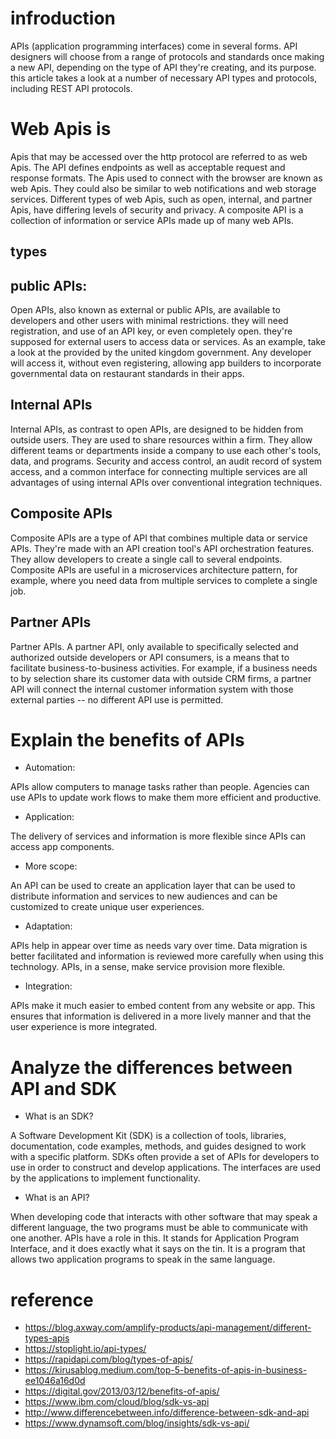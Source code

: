 # infroduction

APIs (application programming interfaces) come in several forms. API designers will choose from a range of protocols and standards once making a new API, depending on the type of API they're creating, and its purpose. this article takes a look at a number of necessary API types and protocols, including REST API protocols.

# Web Apis is

Apis that may be accessed over the http protocol are referred to as web Apis. The API defines endpoints as well as acceptable request and response formats. The Apis used to connect with the browser are known as web Apis. They could also be similar to web notifications and web storage services. Different types of web Apis, such as open, internal, and partner Apis, have differing levels of security and privacy. A composite API is a collection of information or service APIs made up of many web APIs.

## types

## public APIs:

Open APIs, also known as external or public APIs, are available to developers and other users with minimal restrictions. they will need registration, and use of an API key, or even completely open. they're supposed for external users to access data or services. As an example, take a look at the provided by the united kingdom government. Any developer will access it, without even registering, allowing app builders to incorporate governmental data on restaurant standards in their apps.

## Internal APIs

Internal APIs, as contrast to open APIs, are designed to be hidden from outside users. They are used to share resources within a firm. They allow different teams or departments inside a company to use each other's tools, data, and programs. Security and access control, an audit record of system access, and a common interface for connecting multiple services are all advantages of using internal APIs over conventional integration techniques.

## Composite APIs

Composite APIs are a type of API that combines multiple data or service APIs. They're made with an API creation tool's API orchestration features. They allow developers to create a single call to several endpoints. Composite APIs are useful in a microservices architecture pattern, for example, where you need data from multiple services to complete a single job.

## Partner APIs

Partner APIs. A partner API, only available to specifically selected and authorized outside developers or API consumers, is a means that to facilitate business-to-business activities. For example, if a business needs to by selection share its customer data with outside CRM firms, a partner API will connect the internal customer information system with those external parties -- no different API use is permitted.

# Explain the benefits of APIs

- Automation:

APIs allow computers to manage tasks rather than people. Agencies can use APIs to update work flows to make them more efficient and productive.

- Application:

The delivery of services and information is more flexible since APIs can access app components.

- More scope:

An API can be used to create an application layer that can be used to distribute information and services to new audiences and can be customized to create unique user experiences.

- Adaptation:

APIs help in appear over time as needs vary over time. Data migration is better facilitated and information is reviewed more carefully when using this technology. APIs, in a sense, make service provision more flexible.

- Integration:

APIs make it much easier to embed content from any website or app. This ensures that information is delivered in a more lively manner and that the user experience is more integrated.

# Analyze the differences between API and SDK

- What is an SDK?

A Software Development Kit (SDK) is a collection of tools, libraries, documentation, code examples, methods, and guides designed to work with a specific platform. SDKs often provide a set of APIs for developers to use in order to construct and develop applications. The interfaces are used by the applications to implement functionality.

- What is an API?

When developing code that interacts with other software that may speak a different language, the two programs must be able to communicate with one another. APIs have a role in this. It stands for Application Program Interface, and it does exactly what it says on the tin. It is a program that allows two application programs to speak in the same language.

# reference

- https://blog.axway.com/amplify-products/api-management/different-types-apis
- https://stoplight.io/api-types/
- https://rapidapi.com/blog/types-of-apis/
- https://kirusablog.medium.com/top-5-benefits-of-apis-in-business-ee1046a16d0d
- https://digital.gov/2013/03/12/benefits-of-apis/
- https://www.ibm.com/cloud/blog/sdk-vs-api
- http://www.differencebetween.info/difference-between-sdk-and-api
- https://www.dynamsoft.com/blog/insights/sdk-vs-api/
